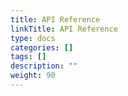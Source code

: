 ```yaml
---
title: API Reference
linkTitle: API Reference
type: docs
categories: []
tags: []
description: ""
weight: 90
---
```

